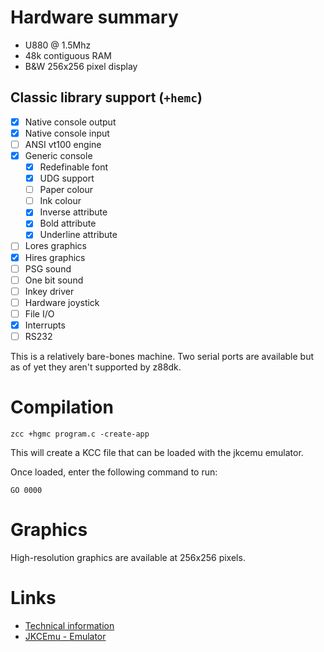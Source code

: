 # Hardware summary

* U880 @ 1.5Mhz
* 48k contiguous RAM
* B&W 256x256 pixel display

## Classic library support (`+hemc`)

* [x] Native console output
* [x] Native console input
* [ ] ANSI vt100 engine
* [x] Generic console
    * [x] Redefinable font 
    * [x] UDG support
    * [ ] Paper colour
    * [ ] Ink colour
    * [x] Inverse attribute
    * [x] Bold attribute
    * [x] Underline attribute
* [ ] Lores graphics
* [x] Hires graphics
* [ ] PSG sound
* [ ] One bit sound
* [ ] Inkey driver
* [ ] Hardware joystick
* [ ] File I/O
* [x] Interrupts
* [ ] RS232

This is a relatively bare-bones machine. Two serial ports are available but as of yet they aren't supported by z88dk.

# Compilation

    zcc +hgmc program.c -create-app

This will create a KCC file that can be loaded with the jkcemu emulator.

Once loaded, enter the following command to run:

    GO 0000

# Graphics

High-resolution graphics are available at 256x256 pixels.


# Links

* [Technical information](https://hc-ddr.hucki.net/wiki/doku.php/homecomputer/huebler#hueblerevert-mc)
* [JKCEmu - Emulator](http://www.jens-mueller.org/jkcemu/index.html)
